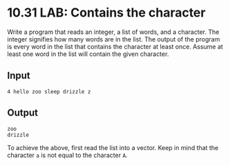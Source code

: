# 10.31 LAB: Contains the character
Write a program that reads an integer, a list of words, and a character.
The integer signifies how many words are in the list.
The output of the program is every word in the list that contains the character at least once.
Assume at least one word in the list will contain the given character.

## Input
```
4 hello zoo sleep drizzle z
```

## Output
```
zoo
drizzle
```

To achieve the above, first read the list into a vector.
Keep in mind that the character `a` is not equal to the character `A`.